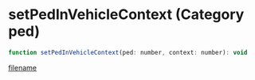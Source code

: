 # setPedInVehicleContext (Category ped)

```js
function setPedInVehicleContext(ped: number, context: number): void
```

[filename](setPedInVehicleContext_m.md ':include')